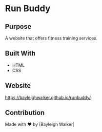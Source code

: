 # Run Buddy

## Purpose
A website that offers fitness training services.

## Built With
* HTML
* CSS

## Website
https://bayleighwalker.github.io/runbuddy/

## Contribution
Made with ❤️ by [Bayleigh Walker]
